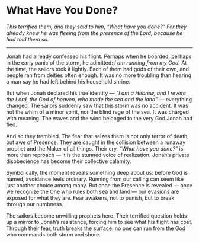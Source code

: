 # What Have You Done?

*This terrified them, and they said to him, “What have you done?” For they already knew he was fleeing from the presence of the Lord, because he had told them so.*

---

Jonah had already confessed his flight. Perhaps when he boarded, perhaps in the early panic of the storm, he admitted: *I am running from my God.* At the time, the sailors took it lightly. Each of them had gods of their own, and people ran from deities often enough. It was no more troubling than hearing a man say he had left behind his household shrine.

But when Jonah declared his true identity — *“I am a Hebrew, and I revere the Lord, the God of heaven, who made the sea and the land”* — everything changed. The sailors suddenly saw that this storm was no accident. It was not the whim of a minor spirit, nor the blind rage of the sea. It was charged with meaning. The waves and the wind belonged to the very God Jonah had fled.

And so they trembled. The fear that seizes them is not only terror of death, but awe of Presence. They are caught in the collision between a runaway prophet and the Maker of all things. Their cry, *“What have you done?”* is more than reproach — it is the stunned voice of realization. Jonah’s private disobedience has become their collective calamity.

Symbolically, the moment reveals something deep about us: before God is named, avoidance feels ordinary. Running from our calling can seem like just another choice among many. But once the Presence is revealed — once we recognize the One who rules both sea and land — our evasions are exposed for what they are. Fear awakens, not to punish, but to break through our numbness.

The sailors become unwilling prophets here. Their terrified question holds up a mirror to Jonah’s resistance, forcing him to see what his flight has cost. Through their fear, truth breaks the surface: no one can run from the God who commands both storm and shore.
